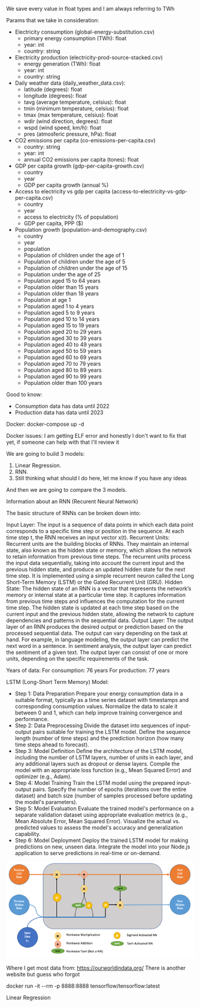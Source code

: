 We save every value in float types and I am always referring to TWh

Params that we take in consideration:
- Electricity consumption (global-energy-substitution.csv)
    - primary energy consumption (TWh): float
    - year: int
    - country: string
- Electricity production (electricity-prod-source-stacked.csv)
    - energy generation (TWh): float
    - year: int
    - country: string
- Daily weather data (daily_weather_data.csv):
    - latitude (degrees): float
    - longitude (degrees): float
    - tavg (average temperature, celsius): float
    - tmin (minimum temperature, celsius): float
    - tmax (max temperature, celsius): float
    - wdir (wind direction, degrees): float
    - wspd (wind speed, km/h): float
    - pres (atmosferic pressure, hPa): float
- CO2 emissions per capita (co-emissions-per-capita.csv)
    - country: string
    - year: int
    - annual CO2 emissions per capita (tones): float
- GDP per capita growth (gdp-per-capita-growth.csv)
    - country
    - year
    - GDP per capita growth (annual %)
- Access to electricity vs gdp per capita (access-to-electricity-vs-gdp-per-capita.csv)
    - country
    - year
    - access to electricity (% of population)
    - GDP per capita, PPP ($)
- Population growth (population-and-demography.csv)
    - country
    - year
    - population
    - Population of children under the age of 1
    - Population of children under the age of 5
    - Population of children under the age of 15
    - Population under the age of 25
    - Population aged 15 to 64 years
    - Population older than 15 years
    - Population older than 18 years
    - Population at age 1
    - Population aged 1 to 4 years
    - Population aged 5 to 9 years
    - Population aged 10 to 14 years
    - Population aged 15 to 19 years
    - Population aged 20 to 29 years
    - Population aged 30 to 39 years
    - Population aged 40 to 49 years
    - Population aged 50 to 59 years
    - Population aged 60 to 69 years
    - Population aged 70 to 79 years
    - Population aged 80 to 89 years
    - Population aged 90 to 99 years
    - Population older than 100 years

Good to know:
- Consumption data has data until 2022
- Production data has data until 2023

Docker: docker-compose up -d

Docker issues: I am getting ELF error and honestly I don't want to fix that yet, if someone can help with that I'll review it

We are going to build 3 models:
1. Linear Regression.
2. RNN.
3. Still thinking what should I do here, let me know if you have any ideas

And then we are going to compare the 3 models.

Information about an RNN (Recurent Neural Network)

The basic structure of RNNs can be broken down into:

Input Layer: The input is a sequence of data points in which each data point corresponds to a specific time step or position in the sequence. At each time step t, the RNN receives an input vector x(t).
Recurrent Units: Recurrent units are the building blocks of RNNs. They maintain an internal state, also known as the hidden state or memory, which allows the network to retain information from previous time steps. The recurrent units process the input data sequentially, taking into account the current input and the previous hidden state, and produce an updated hidden state for the next time step. It is implemented using a simple recurrent neuron called the Long Short-Term Memory (LSTM) or the Gated Recurrent Unit (GRU).
Hidden State: The hidden state of an RNN is a vector that represents the network’s memory or internal state at a particular time step. It captures information from previous time steps and influences the computation for the current time step. The hidden state is updated at each time step based on the current input and the previous hidden state, allowing the network to capture dependencies and patterns in the sequential data.
Output Layer: The output layer of an RNN produces the desired output or prediction based on the processed sequential data. The output can vary depending on the task at hand. For example, in language modeling, the output layer can predict the next word in a sentence. In sentiment analysis, the output layer can predict the sentiment of a given text. The output layer can consist of one or more units, depending on the specific requirements of the task.

Years of data:
For consumption: 76 years
For production: 77 years

LSTM (Long-Short Term Memory) Model:
- Step 1: Data Preparation
Prepare your energy consumption data in a suitable format, typically as a time series dataset with timestamps and corresponding consumption values.
Normalize the data to scale it between 0 and 1, which can help improve training convergence and performance.
- Step 2: Data Preprocessing
Divide the dataset into sequences of input-output pairs suitable for training the LSTM model.
Define the sequence length (number of time steps) and the prediction horizon (how many time steps ahead to forecast).
- Step 3: Model Definition
Define the architecture of the LSTM model, including the number of LSTM layers, number of units in each layer, and any additional layers such as dropout or dense layers.
Compile the model with an appropriate loss function (e.g., Mean Squared Error) and optimizer (e.g., Adam).
- Step 4: Model Training
Train the LSTM model using the prepared input-output pairs.
Specify the number of epochs (iterations over the entire dataset) and batch size (number of samples processed before updating the model's parameters).
- Step 5: Model Evaluation
Evaluate the trained model's performance on a separate validation dataset using appropriate evaluation metrics (e.g., Mean Absolute Error, Mean Squared Error).
Visualize the actual vs. predicted values to assess the model's accuracy and generalization capability.
- Step 6: Model Deployment
Deploy the trained LSTM model for making predictions on new, unseen data.
Integrate the model into your Node.js application to serve predictions in real-time or on-demand.

![LSTM Network](lstm-network.png)

Where I get most data from: https://ourworldindata.org/
There is another website but guess who forgot

docker run -it --rm -p 8888:8888 tensorflow/tensorflow:latest

Linear Regression
